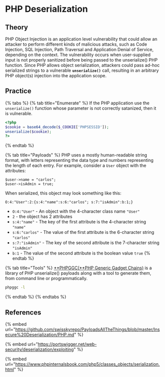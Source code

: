 # PHP Deserialization

## Theory

PHP Object Injection is an application level vulnerability that could allow an attacker to perform different kinds of malicious attacks, such as Code Injection, SQL Injection, Path Traversal and Application Denial of Service, depending on the context. The vulnerability occurs when user-supplied input is not properly sanitized before being passed to the unserialize() PHP function. Since PHP allows object serialization, attackers could pass ad-hoc serialized strings to a vulnerable **`unserialize()`** call, resulting in an arbitrary PHP object(s) injection into the application scope.

## Practice

{% tabs %}
{% tab title="Enumerate" %}
If the PHP application use the `unserialize()` function whose parameter is not correctly satanized, then it is vulnerable.

```php
<?php
$cookie = base64_decode($_COOKIE['PHPSESSID']);
unserialize($cookie);
?>
```
{% endtab %}

{% tab title="Payloads" %}
PHP uses a mostly human-readable string format, with letters representing the data type and numbers representing the length of each entry. For example, consider a `User` object with the attributes:

```
$user->name = "carlos";
$user->isAdmin = true;
```

When serialized, this object may look something like this:

```
O:4:"User":2:{s:4:"name":s:6:"carlos"; s:7:"isAdmin":b:1;}
```

* `O:4:"User"` - An object with the 4-character class name `"User"`
* `2` - the object has 2 attributes
* `s:4:"name"` - The key of the first attribute is the 4-character string `"name"`
* `s:6:"carlos"` - The value of the first attribute is the 6-character string `"carlos"`
* `s:7:"isAdmin"` - The key of the second attribute is the 7-character string `"isAdmin"`
* `b:1` - The value of the second attribute is the boolean value `true`
{% endtab %}

{% tab title="Tools" %}
[**PHPGGC(**PHP Generic Gadget Chains)](https://github.com/ambionics/phpggc) is a library of PHP unserialize() payloads along with a tool to generate them, from command line or programmatically.

```bash
phpggc -l
```
{% endtab %}
{% endtabs %}

## References

{% embed url="https://github.com/swisskyrepo/PayloadsAllTheThings/blob/master/Insecure%20Deserialization/PHP.md" %}

{% embed url="https://portswigger.net/web-security/deserialization/exploiting" %}

{% embed url="https://www.phpinternalsbook.com/php5/classes_objects/serialization.html" %}